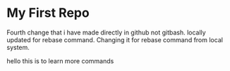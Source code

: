 # My First Repo
Fourth change that i have made directly in github not gitbash.
locally updated for rebase command.
Changing it for rebase command from local system.

hello this is to learn more commands